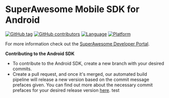 SuperAwesome Mobile SDK for Android
===================================

[![GitHub tag](https://img.shields.io/github/tag/SuperAwesomeLTD/sa-mobile-sdk-android.svg)]() 
[![GitHub contributors](https://img.shields.io/github/contributors/SuperAwesomeLTD/sa-mobile-sdk-android.svg)]() 
[![Language](https://img.shields.io/badge/language-java-f48041.svg?style=flat)]() 
[![Platform](https://img.shields.io/badge/platform-android-lightgrey.svg)]()

For more information check out the [SuperAwesome Developer Portal](https://superawesomeltd.github.io/sa-mobile-sdk-android/).

**Contributing to the Android SDK**

- To contribute to the Android SDK, create a new branch with your desired commits.
- Create a pull request, and once it's merged, our automated build pipeline will release a new version based on the commit message prefaces given. You can find out more about the necessary commit prefaces for your desired release version [here](https://superawesomeltd.atlassian.net/wiki/spaces/AA/pages/4932993069/Releasing+Versions+with+Semantic+Release).
test
